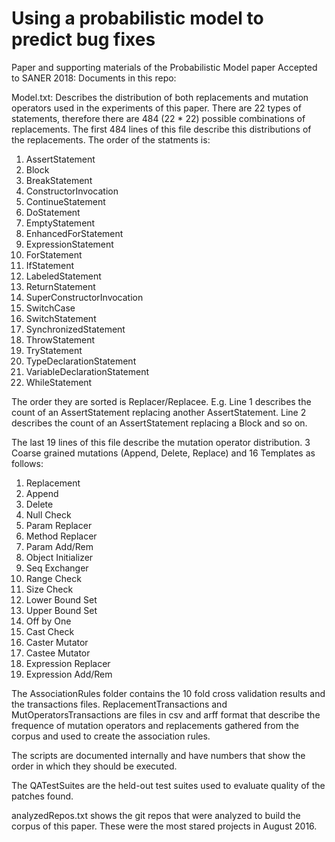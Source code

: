 # Using a probabilistic model to predict bug fixes
Paper and supporting materials of the Probabilistic Model paper Accepted to SANER 2018:
Documents in this repo:

Model.txt:
Describes the distribution of both replacements and mutation operators used in the
experiments of this paper.
There are 22 types of statements, therefore there are 484 (22 * 22) possible 
combinations of replacements.
The first 484 lines of this file describe this distributions of the replacements.
The order of the statments is:
1. AssertStatement
2. Block
3. BreakStatement 
4. ConstructorInvocation 
5. ContinueStatement 
6. DoStatement
7. EmptyStatement 
8. EnhancedForStatement 
9. ExpressionStatement 
10. ForStatement 
11. IfStatement 
12. LabeledStatement 
13. ReturnStatement 
14. SuperConstructorInvocation 
15. SwitchCase 
16. SwitchStatement 
17. SynchronizedStatement 
18. ThrowStatement 
19. TryStatement 
20. TypeDeclarationStatement 
21. VariableDeclarationStatement 
22. WhileStatement

The order they are sorted is Replacer/Replacee. E.g. Line 1 describes the count
of an AssertStatement replacing another AssertStatement. Line 2 describes the count
of an AssertStatement replacing a Block and so on.

The last 19 lines of this file describe the mutation operator distribution.
3 Coarse grained mutations (Append, Delete, Replace) and 16 Templates as follows:
1. Replacement
2. Append
3. Delete
4. Null Check
5. Param Replacer
6. Method Replacer
7. Param Add/Rem
8. Object Initializer
9. Seq Exchanger
10.	Range Check
11.	Size Check
12.	Lower Bound Set
13.	Upper Bound Set
14.	Off by One
15.	Cast Check
16.	Caster Mutator
17.	Castee Mutator
18.	Expression Replacer
19.	Expression Add/Rem

The AssociationRules folder contains the 10 fold cross validation results
and the transactions files.
ReplacementTransactions and MutOperatorsTransactions are files in csv and arff 
format that describe the frequence of mutation operators and replacements gathered
from the corpus and used to create the association rules.

The scripts are documented internally and have numbers that show the order
in which they should be executed.

The QATestSuites are the held-out test suites used to evaluate quality of the 
patches found.

analyzedRepos.txt shows the git repos that were analyzed to build the corpus
of this paper. These were the most stared projects in August 2016.

